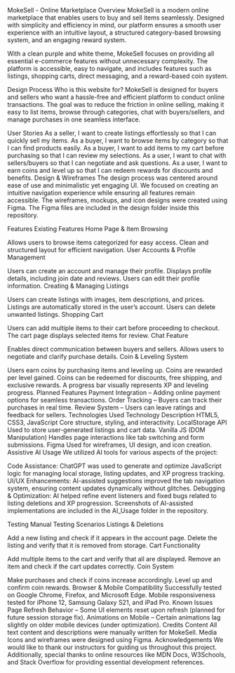 MokeSell - Online Marketplace
Overview
MokeSell is a modern online marketplace that enables users to buy and sell items seamlessly. Designed with simplicity and efficiency in mind, our platform ensures a smooth user experience with an intuitive layout, a structured category-based browsing system, and an engaging reward system.

With a clean purple and white theme, MokeSell focuses on providing all essential e-commerce features without unnecessary complexity. The platform is accessible, easy to navigate, and includes features such as listings, shopping carts, direct messaging, and a reward-based coin system.

Design Process
Who is this website for?
MokeSell is designed for buyers and sellers who want a hassle-free and efficient platform to conduct online transactions. The goal was to reduce the friction in online selling, making it easy to list items, browse through categories, chat with buyers/sellers, and manage purchases in one seamless interface.

User Stories
As a seller, I want to create listings effortlessly so that I can quickly sell my items.
As a buyer, I want to browse items by category so that I can find products easily.
As a buyer, I want to add items to my cart before purchasing so that I can review my selections.
As a user, I want to chat with sellers/buyers so that I can negotiate and ask questions.
As a user, I want to earn coins and level up so that I can redeem rewards for discounts and benefits.
Design & Wireframes
The design process was centered around ease of use and minimalistic yet engaging UI. We focused on creating an intuitive navigation experience while ensuring all features remain accessible. The wireframes, mockups, and icon designs were created using Figma. The Figma files are included in the design folder inside this repository.

Features
Existing Features
Home Page & Item Browsing

Allows users to browse items categorized for easy access.
Clean and structured layout for efficient navigation.
User Accounts & Profile Management

Users can create an account and manage their profile.
Displays profile details, including join date and reviews.
Users can edit their profile information.
Creating & Managing Listings

Users can create listings with images, item descriptions, and prices.
Listings are automatically stored in the user’s account.
Users can delete unwanted listings.
Shopping Cart

Users can add multiple items to their cart before proceeding to checkout.
The cart page displays selected items for review.
Chat Feature

Enables direct communication between buyers and sellers.
Allows users to negotiate and clarify purchase details.
Coin & Leveling System

Users earn coins by purchasing items and leveling up.
Coins are rewarded per level gained.
Coins can be redeemed for discounts, free shipping, and exclusive rewards.
A progress bar visually represents XP and leveling progress.
Planned Features
Payment Integration – Adding online payment options for seamless transactions.
Order Tracking – Buyers can track their purchases in real time.
Review System – Users can leave ratings and feedback for sellers.
Technologies Used
Technology	Description
HTML5, CSS3, JavaScript	Core structure, styling, and interactivity.
LocalStorage API	Used to store user-generated listings and cart data.
Vanilla JS (DOM Manipulation)	Handles page interactions like tab switching and form submissions.
Figma	Used for wireframes, UI design, and icon creation.
Assistive AI Usage
We utilized AI tools for various aspects of the project:

Code Assistance: ChatGPT was used to generate and optimize JavaScript logic for managing local storage, listing updates, and XP progress tracking.
UI/UX Enhancements: AI-assisted suggestions improved the tab navigation system, ensuring content updates dynamically without glitches.
Debugging & Optimization: AI helped refine event listeners and fixed bugs related to listing deletions and XP progression.
Screenshots of AI-assisted implementations are included in the AI_Usage folder in the repository.

Testing
Manual Testing Scenarios
Listings & Deletions

Add a new listing and check if it appears in the account page.
Delete the listing and verify that it is removed from storage.
Cart Functionality

Add multiple items to the cart and verify that all are displayed.
Remove an item and check if the cart updates correctly.
Coin System

Make purchases and check if coins increase accordingly.
Level up and confirm coin rewards.
Browser & Mobile Compatibility
Successfully tested on Google Chrome, Firefox, and Microsoft Edge.
Mobile responsiveness tested for iPhone 12, Samsung Galaxy S21, and iPad Pro.
Known Issues
Page Refresh Behavior – Some UI elements reset upon refresh (planned for future session storage fix).
Animations on Mobile – Certain animations lag slightly on older mobile devices (under optimization).
Credits
Content
All text content and descriptions were manually written for MokeSell.
Media
Icons and wireframes were designed using Figma.
Acknowledgements
We would like to thank our instructors for guiding us throughout this project. Additionally, special thanks to online resources like MDN Docs, W3Schools, and Stack Overflow for providing essential development references.
